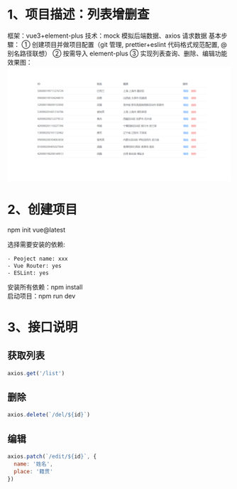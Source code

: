 # 1、项目描述：列表增删查

框架：vue3+element-plus
技术：mock 模拟后端数据、axios 请求数据
基本步驟：
① 创建项目并做项目配置（git 管理, prettier+eslint 代码格式规范配置, @别名路径联想）
② 按需导入 element-plus
③ 实现列表查询、删除、编辑功能
效果图：
![效果图](效果图.png)

# 2、创建项目

npm init vue@latest

选择需要安装的依赖:

```
- Peoject name: xxx
- Vue Router: yes
- ESLint: yes
```

安装所有依赖：npm install  
启动项目：npm run dev

# 3、接口说明

## 获取列表

```javascript
axios.get('/list')
```

## 删除

```javascript
axios.delete(`/del/${id}`)
```

## 编辑

```javascript
axios.patch(`/edit/${id}`, {
  name: '姓名',
  place: '籍贯'
})
```
